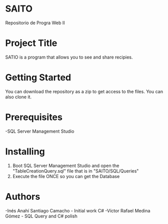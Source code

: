 # SAITO
 Repositorio de Progra Web II

# Project Title
SATIO is a program that allows you to see and share recipies.

# Getting Started
You can download the repository as a zip to get access to the files. You can also clone it.

# Prerequisites
-SQL Server Management Studio

# Installing
1. Boot SQL Server Management Studio and open the "TableCreationQuery.sql" file that is in "SAITO/SQL/Queries"
2. Execute the file ONCE so you can get the Database 

# Authors
-Inés Anahí Santiago Camacho - Initial work C#
-Víctor Rafael Medina Gómez - SQL Query and C# polish
